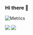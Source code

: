 ### Hi there 👋

![Metrics](https://metrics.lecoq.io/ICE99125?template=classic&base.indepth=false&config.timezone=Asia%2FShanghai)

<a href="https://github.com/ICE99125"><img src="https://github-readme-stats.vercel.app/api?username=ICE99125&show_icons=true" /></a>
<a href="https://github.com/ICE99125"><img src="https://github-readme-stats.vercel.app/api/top-langs/?username=ICE99125&layout=compact"/></a>
